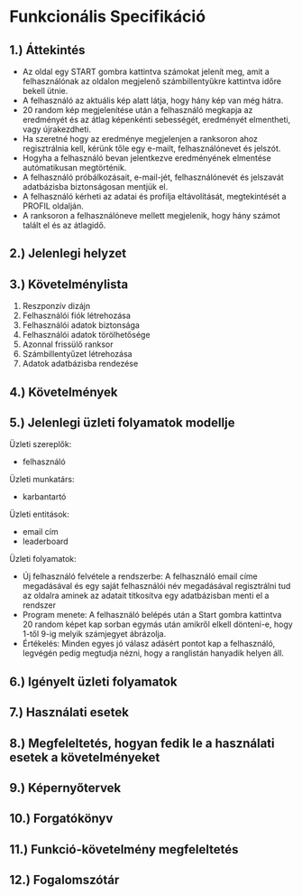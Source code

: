# Funkcionális Specifikáció 
## 1.) Áttekintés
- Az oldal egy START gombra kattintva számokat jelenít meg, amit a felhasználónak az oldalon megjelenő számbillentyűkre kattintva időre bekell ütnie.
- A felhasználó az aktuális kép alatt látja, hogy hány kép van még hátra.
- 20 random kép megjelenítése után a felhasználó megkapja az eredményét és az átlag képenkénti sebességét, eredményét elmentheti, vagy újrakezdheti.
- Ha szeretné hogy az eredménye megjelenjen a ranksoron ahoz regisztrálnia kell, kérünk tőle egy e-mailt, felhasználónevet és jelszót.
- Hogyha a felhasználó bevan jelentkezve eredményének elmentése autómatikusan megtörténik.
- A felhasználó próbálkozásait, e-mail-jét, felhasználónevét és jelszavát adatbázisba biztonságosan mentjük el.
- A felhasználó kérheti az adatai és profilja eltávolítását, megtekintését a PROFIL oldalján.
- A ranksoron a felhasználóneve mellett megjelenik, hogy hány számot talált el és az átlagidő. 
## 2.) Jelenlegi helyzet
## 3.) Követelménylista
  1. Reszponzív dizájn
  2. Felhasználói fiók létrehozása
  3. Felhasználói adatok biztonsága
  4. Felhasználói adatok törölhetősége
  5. Azonnal frissülő ranksor
  6. Számbillentyűzet létrehozása
  7. Adatok adatbázisba rendezése
## 4.) Követelmények
## 5.) Jelenlegi üzleti folyamatok modellje
Üzleti szereplők: 	
-	felhasználó

Üzleti munkatárs: 	
-	karbantartó

Üzleti entitások: 		
-	email cím
-	leaderboard

Üzleti folyamatok: 	
-	Új felhasználó felvétele a rendszerbe: A felhasználó email címe megadásával és egy saját felhasználói név megadásával regisztrálni tud az oldalra aminek az adatait titkosítva egy adatbázisban menti el a rendszer
-	Program menete: A felhasználó belépés után a Start gombra kattintva 20 random képet kap sorban egymás után amikről elkell dönteni-e, hogy 1-től 9-ig melyik számjegyet ábrázolja.
-	Értékelés: Minden egyes jó válasz adásért pontot kap a felhasználó, legvégén pedig megtudja nézni, hogy a ranglistán hanyadik helyen áll.

## 6.) Igényelt üzleti folyamatok
## 7.) Használati esetek
## 8.) Megfeleltetés, hogyan fedik le a használati esetek a követelményeket
## 9.) Képernyőtervek
## 10.) Forgatókönyv
## 11.) Funkció-követelmény megfeleltetés
## 12.) Fogalomszótár
